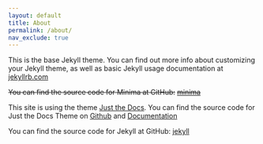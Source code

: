 ```yaml
---
layout: default
title: About
permalink: /about/
nav_exclude: true
---
```



This is the base Jekyll theme. You can find out more info about customizing your Jekyll theme, as well as basic Jekyll usage documentation at [jekyllrb.com](https://jekyllrb.com/)

~~You can find the source code for Minima at GitHub:~~
~~[minima](https://github.com/jekyll/minima)~~  

This site is using the theme [Just the Docs](https://pmarsceill.github.io/just-the-docs/). You can find the source code for Just the Docs Theme on [Github](https://github.com/pmarsceill/just-the-docs) and [Documentation](https://pmarsceill.github.io/just-the-docs/)

You can find the source code for Jekyll at GitHub:
[jekyll][jekyll-organization]



[jekyll-organization]: https://github.com/jekyll
